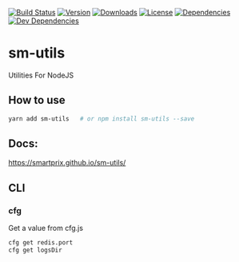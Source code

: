 [![Build Status](https://drone.t.smpx.to/api/badges/smartprix/sm-utils/status.svg)](https://drone.t.smpx.to/smartprix/sm-utils)
<a href="https://www.npmjs.com/package/sm-utils"><img src="https://img.shields.io/npm/v/sm-utils.svg" alt="Version"></a>
<a href="https://www.npmjs.com/package/sm-utils"><img src="https://img.shields.io/npm/dm/sm-utils.svg" alt="Downloads"></a>
<a href="https://www.npmjs.com/package/sm-utils"><img src="https://img.shields.io/npm/l/sm-utils.svg" alt="License"></a>
<a href="https://david-dm.org/smartprix/sm-utils"><img src="https://david-dm.org/smartprix/sm-utils/status.svg" alt="Dependencies"></a>
<a href="https://david-dm.org/smartprix/sm-utils?type=dev"><img src="https://david-dm.org/smartprix/sm-utils/dev-status.svg" alt="Dev Dependencies"></a>

# sm-utils
Utilities For NodeJS

## How to use
```bash
yarn add sm-utils 	# or npm install sm-utils --save
```

## Docs:

https://smartprix.github.io/sm-utils/

## CLI

### cfg
Get a value from cfg.js

```sh
cfg get redis.port
cfg get logsDir
```
